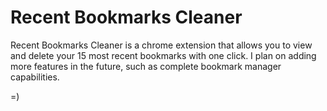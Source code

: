 Recent Bookmarks Cleaner
=============

Recent Bookmarks Cleaner is a chrome extension that allows you to view and delete your 15 most recent bookmarks with one click.
I plan on adding more features in the future, such as complete bookmark manager capabilities. 

=)




